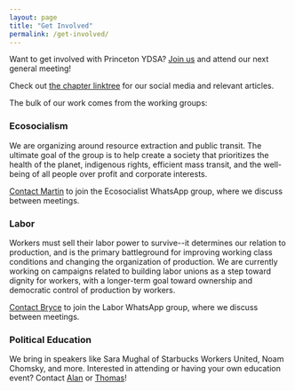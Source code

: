 ```yaml
---
layout: page
title: "Get Involved"
permalink: /get-involved/
---
```


Want to get involved with Princeton YDSA? [Join us](https://forms.gle/t3kyXPW2Tu1MK4BB8) and attend our next general meeting!

Check out [the chapter linktree](https://linktr.ee/princetonydsa) for our social media and relevant articles.

The bulk of our work comes from the working groups:

### Ecosocialism

We are organizing around resource extraction and public transit. The ultimate goal of the group is to help create a society that prioritizes the health of the planet, indigenous rights, efficient mass transit, and the well-being of all people over profit and corporate interests.

[Contact Martin](mailto:mmastnak@princeton.edu) to join the Ecosocialist WhatsApp group, where we discuss between meetings.

### Labor

Workers must sell their labor power to survive--it determines our relation to production, and is the primary battleground for improving working class conditions and changing the organization of production. We are currently working on campaigns related to building labor unions as a step toward dignity for workers, with a longer-term goal toward ownership and democratic control of production by workers.

[Contact Bryce](mailto:brycespringfield@princeton.edu) to join the Labor WhatsApp group, where we discuss between meetings.

### Political Education

We bring in speakers like Sara Mughal of Starbucks Workers United, Noam Chomsky, and more. Interested in attending or having your own education event? Contact [Alan](mailto:ap3169@princeton.edu) or [Thomas](mailto:tc6305@princeton.edu)!

